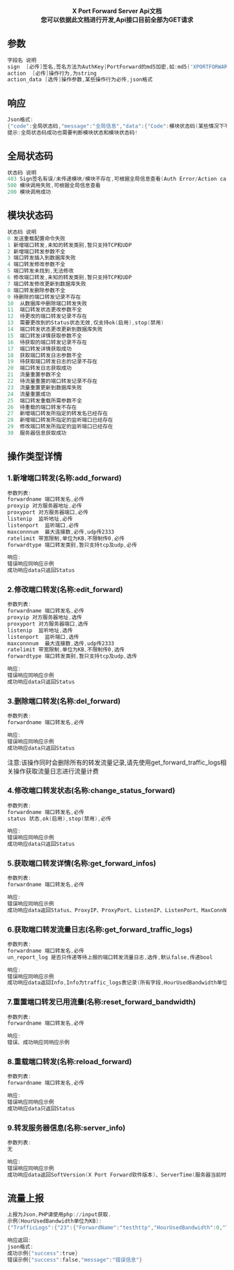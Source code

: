<p align="center">
<b>X Port Forward Server Api文档</b><br>
<b>您可以依据此文档进行开发,Api接口目前全部为GET请求</b>
</p>

## 参数

``` powershell
字段名 说明
sign  [必传]签名,签名方法为AuthKey|PortForward的md5加密,如:md5('XPORTFORWARD|PortForward')
action  [必传]操作行为,为string
action_data [选传]操作参数,某些操作行为必传,json格式
```

## 响应

``` powershell
Json格式:
{"code":全局状态码,"message":"全局信息","data":{"Code":模块状态码(某些情况下不会含有),"Message":"模块返回信息(某些情况下不会含有)","Status":"模块状态,分为Success和error,主要判断",...(额外信息)}
提示:全局状态码成功也需要判断模块状态和模块状态码!
```

## 全局状态码

``` powershell
状态码 说明
403 Sign签名有误/未传递模块/模块不存在,可根据全局信息查看(Auth Error/Action cannot be empty/Action Not Found)
500 模块调用失败,可根据全局信息查看
200 模块调用成功
```

## 模块状态码

``` powershell
状态码 说明
0 发送重载配置命令失败
1 新增端口转发,未知的转发类别,暂只支持TCP和UDP
2 新增端口转发参数不全
3 端口转发插入到数据库失败
4 端口转发修改参数不全
5 端口转发未找到,无法修改
6 修改端口转发,未知的转发类别,暂只支持TCP和UDP
7 端口转发修改更新到数据库失败
8 端口转发删除参数不全
9 待删除的端口转发记录不存在
10  从数据库中删除端口转发失败
11  端口转发状态更改参数不全
12  待更改的端口转发记录不存在
13  需要更改到的Status状态无效,仅支持ok(启用),stop(禁用)
14  端口转发状态更改更新到数据库失败
15  端口转发详情获取参数不全
16  待获取的端口转发记录不存在
17  端口转发详情获取成功
18  获取端口转发日志参数不全
19  待获取端口转发日志的记录不存在
20  端口转发日志获取成功
21  流量重置参数不全
22  待流量重置的端口转发记录不存在
23  流量重置更新到数据库失败
24  流量重置成功
25  端口转发重载所需参数不全
26  待重载的端口转发不存在
27  新增端口转发所指定的转发名已经存在
28  新增端口转发所指定的监听端口已经存在
29  修改端口转发所指定的监听端口已经存在
30  服务器信息获取成功
```

## 操作类型详情

### 1.新增端口转发(名称:add_forward)
``` powershell
参数列表:
forwardname 端口转发名,必传
proxyip 对方服务器地址,必传
proxyport 对方服务器端口,必传
listenip  监听地址,必传
listenport  监听端口,必传
maxconnnum  最大连接数,必传,udp传2333
ratelimit 带宽限制,单位为KB,不限制传0,必传
forwardtype 端口转发类别,暂只支持tcp及udp,必传

响应:
错误响应同响应示例
成功响应data只返回Status
```

### 2.修改端口转发(名称:edit_forward)
``` powershell
参数列表:
forwardname 端口转发名,必传
proxyip 对方服务器地址,选传
proxyport 对方服务器端口,选传
listenip  监听地址,选传
listenport  监听端口,选传
maxconnnum  最大连接数,选传,udp传2333
ratelimit 带宽限制,单位为KB,不限制传0,选传
forwardtype 端口转发类别,暂只支持tcp及udp,选传

响应:
错误响应同响应示例
成功响应data只返回Status
```

### 3.删除端口转发(名称:del_forward)
``` powershell
参数列表:
forwardname 端口转发名,必传

响应:
错误响应同响应示例
成功响应data只返回Status
```
注意:该操作同时会删除所有的转发流量记录,请先使用get_forward_traffic_logs相关操作获取流量日志进行流量计费

### 4.修改端口转发状态(名称:change_status_forward)
``` powershell
参数列表:
forwardname 端口转发名,必传
status 状态,ok(启用),stop(禁用),必传

响应:
错误响应同响应示例
成功响应data只返回Status
```

### 5.获取端口转发详情(名称:get_forward_infos)
``` powershell
参数列表:
forwardname 端口转发名,必传

响应:
错误响应同响应示例
成功响应data返回Status、ProxyIP、ProxyPort、ListenIP、ListenPort、MaxConnNum、RateLimit、ForwardType、UsedBandwidth(单位为KB)
```

### 6.获取端口转发流量日志(名称:get_forward_traffic_logs)
``` powershell
参数列表:
forwardname 端口转发名,必传
un_report_log 是否只传递等待上报的端口转发流量日志,选传,默认false,传递bool

响应:
错误响应同响应示例
成功响应data返回Info,Info为traffic_logs表记录(所有字段,HourUsedBandwidth单位为KB)
```

### 7.重置端口转发已用流量(名称:reset_forward_bandwidth)
``` powershell
参数列表:
forwardname 端口转发名,必传

响应:
错误、成功响应同响应示例
```

### 8.重载端口转发(名称:reload_forward)
``` powershell
参数列表:
forwardname 端口转发名,必传

响应:
错误响应同响应示例
成功响应data只返回Status
```

### 9.转发服务器信息(名称:server_info)
``` powershell
参数列表:
无

响应:
错误响应同响应示例
成功响应data返回SoftVersion(X Port Forward软件版本)、ServerTime(服务器当前时间)、Author(X Port Forward作者,硬编码为Flyqie)
```

## 流量上报

``` powershell
上报为Json,PHP请使用php://input获取.
示例(HourUsedBandwidth单位为KB):
{"TrafficLogs":{"23":{"ForwardName":"testhttp","HourUsedBandwidth":0,"Time":"2020-05-15T23:06:33+08:00"},"24":{"ForwardName":"testudp3","HourUsedBandwidth":0,"Time":"2020-05-15T23:06:33+08:00"},"25":{"ForwardName":"testhttp","HourUsedBandwidth":87975.4531,"Time":"2020-05-15T23:09:04+08:00"}},"UsedBandwidth":{"testhttp":7982141.5314,"testudp3":0}}

响应返回:
json格式:
成功示例{"success":true}
错误示例{"success":false,"message":"错误信息"}
```

